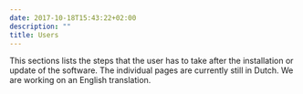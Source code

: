```yaml
---
date: 2017-10-18T15:43:22+02:00
description: ""
title: Users
---
```


This sections lists the steps that the user has to take after the installation or update of the software. The individual pages are currently still in Dutch. We are working on an English translation.
